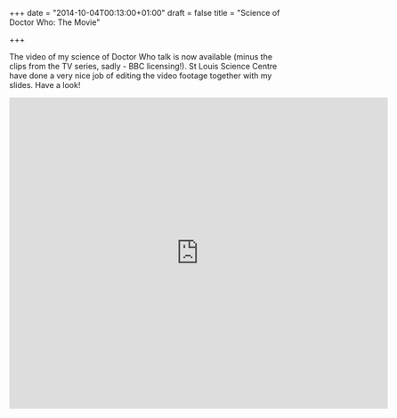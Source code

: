 +++
date = "2014-10-04T00:13:00+01:00"
draft = false
title = "Science of Doctor Who: The Movie"

+++

<p>The video of my science of Doctor Who talk is now available (minus the clips from the TV series, sadly - BBC licensing!). St Louis Science Centre have done a very nice job of editing the video footage together with my slides. Have a look!</p>
<p><iframe width="680" height="560" src="http://www.youtube.com/embed/1FrLoJwWBtE" frameborder="0"></iframe></p>
